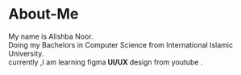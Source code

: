# About-Me
My name is Alishba Noor.<br> Doing my Bachelors in Computer Science from International Islamic University.<br>
currently ,I am learning figma<B> UI/UX </B> design from youtube .

